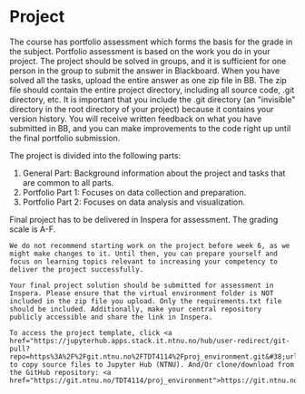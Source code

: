 # Project


The course has portfolio assessment which forms the basis for the grade in the subject. Portfolio assessment is based on the work you do in your project. The project should be solved in groups, and it is sufficient for one person in the group to submit the answer in Blackboard. When you have solved all the tasks, upload the entire answer as one zip file in BB. The zip file should contain the entire project directory, including all source code, .git directory, etc. It is important that you include the .git directory (an "invisible" directory in the root directory of your project) because it contains your version history. You will receive written feedback on what you have submitted in BB, and you can make improvements to the code right up until the final portfolio submission.


The project is divided into the following parts:

1. General Part: Background information about the project and tasks that are common to all parts.
2. Portfolio Part 1: Focuses on data collection and preparation.
3. Portfolio Part 2: Focuses on data analysis and visualization.

Final project has to be delivered in Inspera for assessment. The grading scale is A-F.

```{Note}
We do not recommend starting work on the project before week 6, as we might make changes to it. Until then, you can prepare yourself and focus on learning topics relevant to increasing your competency to deliver the project successfully.
```

```{Note}
Your final project solution should be submitted for assessment in Inspera. Please ensure that the virtual environment folder is NOT included in the zip file you upload. Only the requirements.txt file should be included. Additionally, make your central repository publicly accessible and share the link in Inspera.
```


```{important}
To access the project template, click <a href="https://jupyterhub.apps.stack.it.ntnu.no/hub/user-redirect/git-pull?repo=https%3A%2F%2Fgit.ntnu.no%2FTDT4114%2Fproj_environment.git&#38;urlpath=lab%2Ftree%2Fproj_environment.git%2FREADME.md&#38;branch=main">here</a> to copy source files to Jupyter Hub (NTNU). And/Or clone/download from the GitHub repository: <a href="https://git.ntnu.no/TDT4114/proj_environment">https://git.ntnu.no/TDT4114/proj_environment</a>.
```